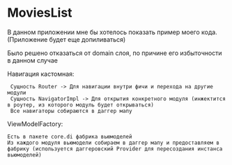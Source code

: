 # MoviesList
В данном приложении мне бы хотелось показать пример моего кода. (Приложение будет еще допиливаться)

Было решено отказаться от domain слоя, по причине его избыточности в данном случае

Навигация кастомная:

     Сущность Router -> Для навигации внутри фичи и перехода на другие модули
     Сущность NavigatorImpl -> Для открытия конкретного модуля (инжектится в роутер, из которого модуль будет открываться)
     Все навигаторы собираются в даггер мапу
  

ViewModelFactory:

    Есть в пакете core.di фабрика вьюмоделей
    Из каждого модуля вьюмодели собираем в даггер мапу и предоставляем в фабрику (используется даггеровский Provider для пересоздания инстанса вьюмоделей)
  
